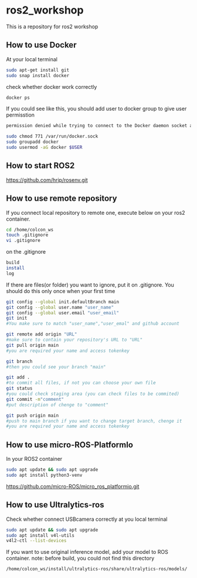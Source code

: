 # ros2_workshop
This is a repository for ros2 workshop
## How to use Docker
At your local terminal 
```bash
sudo apt-get install git
sudo snap install docker
```
check whether docker work correctly
```bash
docker ps
```
If you could see like this, you should add user to docker group to give user permisstion 
```bash
permission denied while trying to connect to the Docker daemon socket at unix:///var/run/docker.sock:
```
```bash
sudo chmod 771 /var/run/docker.sock
sudo groupadd docker
sudo usermod -aG docker $USER
```
## How to start ROS2
https://github.com/hrjp/rosenv.git

## How to use remote repository

If you connect local repository to remote one, execute below on your ros2 container.
```bash
cd /home/colcon_ws
touch .gitignore
vi .gitignore
```
on the .gitignore
```bash
build
install
log
```
If there are files(or folder) you want to ignore, put it on .gitignore.
You should do this only once when your first time
```bash
git config --global init.defaultBranch main
git config --global user.name "user_name"
git config --global user.email "user_email"
git init
#You make sure to match "user_name","user_emal" and github account
```
```bash
git remote add origin "URL"
#make sure to contain your repository's URL to "URL" 
git pull origin main
#you are required your name and access tokenkey
```
```bash
git branch
#then you could see your branch "main"
```
```bash
git add .
#to commit all files, if not you can choose your own file
git status
#you could check staging area (you can check files to be commited)
git commit -m"comment"
#put description of chenge to "comment" 
```
```bash
git push origin main
#push to main branch if you want to change target branch, chenge it
#you are required your name and access tokenkey
```


## How to use micro-ROS-PlatformIo
In your ROS2 container 
```bash
sudo apt update && sudo apt upgrade
sudo apt install python3-venv
```
https://github.com/micro-ROS/micro_ros_platformio.git


## How to use Ultralytics-ros
Check whether connect USBcamera correctly at you local terminal
```bash
sudo apt update && sudo apt upgrade
sudo apt install v4l-utils
v4l2-ctl --list-devices
```
If you want to use original inference model, add your model to ROS container.
note: before build, you could not find this directory
```bash
/home/colcon_ws/install/ultralytics-ros/share/ultralytics-ros/models/
```
